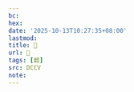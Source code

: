 ```yaml
---
bc:
hex:
date: '2025-10-13T10:27:35+08:00'
lastmod:
title: 􄵝
url: 􄵝
tags: [䕸]
src: DCCV
note:
---
```

